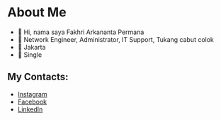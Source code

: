 # About Me

- 👋 Hi, nama saya Fakhri Arkananta Permana
- 👀 Network Engineer, Administrator, IT Support, Tukang cabut colok
- 🌱 Jakarta
- 💞️ Single

## My Contacts:

- [Instagram](https://instagram.com/kri.ap)
- [Facebook](https://www.facebook.com/fakhri.arkanantapermana)
- [LinkedIn](https://www.linkedin.com/in/fakhri-permana-680b9325b/)

<!--###### Qoutes
> Pilih duit atau segg? pilihan macam apa itu rugi dong

kri1107/kri1107 is a ✨ special ✨ repository because its `README.md` (this file) appears on your GitHub profile.
You can click the Preview link to take a look at your changes.
--->
